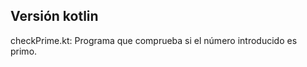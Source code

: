 Versión kotlin
------------------

checkPrime.kt: Programa que comprueba si el número introducido es primo.

